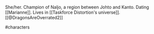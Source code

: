 She/her. Champion of Naljo, a region between Johto and Kanto. Dating [[Marianne]]. Lives in [[Taskforce Distortion's universe]]. [[@DragonsAreOverrated2]]

#characters 